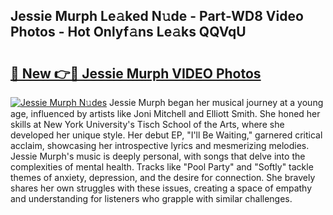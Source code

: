 ## Jessie Murph Le𝚊ked N𝚞de - Part-WD8 Video Photos - Hot Onlyf𝚊ns Le𝚊ks QQVqU

# <h2><a href="http://ac11922.deff.icu/?id=Jessie+Murph">🔗 New 👉🔴 Jessie Murph VIDEO Photos</a></h2>

[![Jessie Murph N𝚞des](https://i.imgur.com/rIISA9y.gif)](http://ac11922.deff.icu/?id=Jessie+Murph)
Jessie Murph began her musical journey at a young age, influenced by artists like Joni Mitchell and Elliott Smith. She honed her skills at New York University's Tisch School of the Arts, where she developed her unique style. Her debut EP, "I'll Be Waiting," garnered critical acclaim, showcasing her introspective lyrics and mesmerizing melodies. Jessie Murph's music is deeply personal, with songs that delve into the complexities of mental health. Tracks like "Pool Party" and "Softly" tackle themes of anxiety, depression, and the desire for connection. She bravely shares her own struggles with these issues, creating a space of empathy and understanding for listeners who grapple with similar challenges.
